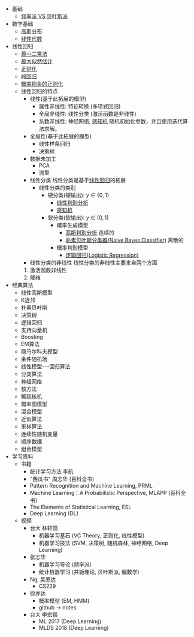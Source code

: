 - 基础
  - [频率派 VS 贝叶斯派](./频率派VS贝叶斯派.md)
- 数学基础
  - [高斯分布](./高斯分布.md)
  - [线性代数](./线性代数.md)
- 线性回归
  - [最小二乘法](./线性回归.md)
  - [最大似然估计](./线性回归.md)
  - [正则化](./线性回归.md)
  - [岭回归](./线性回归.md)
  - [概率视角的正则化](./线性回归.md)
  - 线性回归的特点
    - 线性(基于此拓展的模型)
      - 属性非线性: 特征转换 (多项式回归)
      - 全局非线性: 线性分类 (激活函数是非线性)
      - 系数非线性: 神经网络, [感知机](./感知机.md)
        随机初始化参数，并且使用迭代算法求解。
    - 全局性(基于此拓展的模型)
      - 线性样条回归
      - 决策树
    - 数据未加工
      - PCA
      - 流型
    - 线性分类
    线性分类是基于[线性回归](./线性回归.md)的拓展
      - 线性分类的类别
        - 硬分类(硬输出): $y \in \{0, 1\}$
          - [线性判别分析](./线性判别分析.md)
          - [感知机](./感知机.md)
        - 软分类(软输出): $y \in [0, 1]$
          - 概率生成模型
            - [高斯判别分析](./高斯判别分析.md) 连续的
            - [朴素贝叶斯分类器(Naive Bayes Classifier)](./朴素贝叶斯.md) 离散的
          - 概率判别模型
            - [逻辑回归(Logistic Regression)](./逻辑回归.md)
    - 线性分类的非线性
    线性分类的非线性主要来自两个方面
    1. 激活函数非线性
    2. 降维
- 经典算法
  - 线性高斯模型
  - K近邻
  - 朴素贝叶斯
  - 决策树
  - 逻辑回归
  - 支持向量机
  - Boosting
  - EM算法
  - 隐马尔科夫模型
  - 条件随机场
  - 线性模型---回归算法
  - 分类算法
  - 神经网络
  - 核方法
  - 稀疏核机
  - 概率图模型
  - 混合模型
  - 近似算法
  - 采样算法
  - 连续性随机变量
  - 顺序数据
  - 组合模型
- 学习资料
  - 书籍
    - 统计学习方法 李航
    - "西瓜书" 周志华 (百科全书)
    - Pattern Recognition and Machine Learning, PRML
    - Machine Learning：A Probabilistic Perspective, MLAPP (百科全书)
    - The Elements of Statistical Learning, ESL 
    - Deep Learning (DL)
  - 视频
    - 台大 林轩田
      - 机器学习基石 (VC Theory, 正则化, 线性模型)
      - 机器学习技法 (SVM, 决策树, 随机森林, 神经网络, Deep Learning)
    - 张志华  
      - 机器学习导论 (频率派)
      - 统计机器学习 (共轭理论, 贝叶斯派, 偏数学)
    - Ng, 吴恩达
      -  CS229
    - 徐亦达
      - 概率模型 (EM, HMM)
      - github -> notes
    -  台大 李宏毅
       - ML 2017 (Deep Learning)
       - MLDS 2018 (Deep Learning)